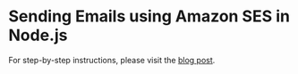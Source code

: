 # Sending Emails using Amazon SES in Node.js

For step-by-step instructions, please visit the [blog post](https://attacomsian.com/blog/amazon-ses-integration-nodejs).
